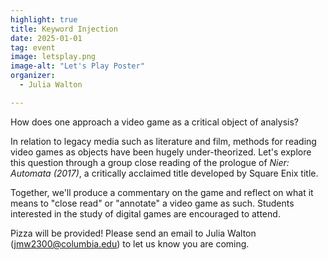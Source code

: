 ```yaml
---
highlight: true
title: Keyword Injection
date: 2025-01-01
tag: event
image: letsplay.png
image-alt: "Let's Play Poster"
organizer:
  - Julia Walton

---
```


How does one approach a video game as a critical object of analysis?

In relation to legacy media such as literature and film, methods for reading video games as
objects have been hugely under-theorized. Let's explore this question through a group close
reading of the prologue of *Nier: Automata (2017)*, a critically acclaimed title developed by
Square Enix title.

Together, we'll produce a commentary on the game and reflect on what it means to "close read"
or "annotate" a video game as such. Students interested in the study of digital games are
encouraged to attend.

Pizza will be provided! Please send an email to Julia Walton (jmw2300@columbia.edu) to let us
know you are coming.

